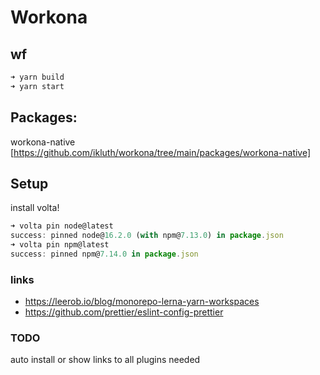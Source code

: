 # Workona


## wf
```js
➜ yarn build
➜ yarn start

```


## Packages:
workona-native [https://github.com/ikluth/workona/tree/main/packages/workona-native]


## Setup

install volta!

```js
➜ volta pin node@latest
success: pinned node@16.2.0 (with npm@7.13.0) in package.json
➜ volta pin npm@latest
success: pinned npm@7.14.0 in package.json
```

### links

- https://leerob.io/blog/monorepo-lerna-yarn-workspaces
- https://github.com/prettier/eslint-config-prettier

### TODO

auto install or show links to all plugins needed
